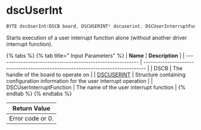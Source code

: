 # dscUserInt

```c
BYTE dscUserInt(DSCB board, DSCUSERINT* dscuserint, DSCUserInterruptFunction func);
```

Starts execution of a user interrupt function alone (without another driver interrupt function).

{% tabs %}
{% tab title=" Input Parameters" %}
| **Name**                                                   | **Description**                                                                 |
| ---------------------------------------------------------- | ------------------------------------------------------------------------------- |
| DSCB                                                       | The handle of the board to operate on                                           |
| [DSCUSERINT](../15.-structure-definitions/dscuserint-1.md) | Structure containing configuration information for the user interrupt operation |
| DSCUserInterruptFunction                                   | The name of the user interrupt function                                         |
{% endtab %}
{% endtabs %}

| Return Value     |
| ---------------- |
| Error code or 0. |
